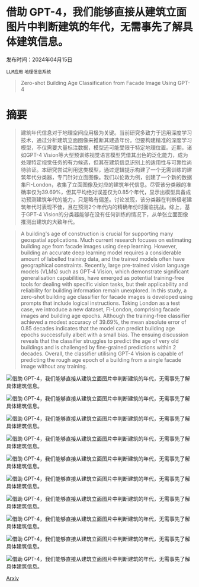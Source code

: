 # 借助 GPT-4，我们能够直接从建筑立面图片中判断建筑的年代，无需事先了解具体建筑信息。

发布时间：2024年04月15日

`LLM应用` `地理信息系统`

> Zero-shot Building Age Classification from Facade Image Using GPT-4

# 摘要

> 建筑年代信息对于地理空间应用极为关键。当前研究多致力于运用深度学习技术，通过分析建筑立面图像来推断其建造年份。但要构建精准的深度学习模型，不仅需要大量标注数据，模型还可能受限于特定地理位置。近期，诸如GPT-4 Vision等大型预训练视觉语言模型凭借其出色的泛化能力，成为处理特定视觉任务的有力候选，但其在建筑信息识别上的适用性与可靠性尚待验证。本研究尝试利用这类模型，通过逻辑提示构建了一个无需训练的建筑年代分类器，专门针对立面图像。我们以伦敦为例，创建了一个新的数据集FI-London，收集了立面图像及对应的建筑年代信息。尽管该分类器的准确率仅为39.69%，但其平均绝对误差仅为0.85个年代，显示出模型具备成功预测建筑年代的能力，只是略有偏差。讨论发现，该分类器在判断极老建筑年代时表现不佳，且在预测2个年代内的精确年份时面临挑战。综上，基于GPT-4 Vision的分类器能够在没有任何训练的情况下，从单张立面图像推测出建筑的大致年代。

> A building's age of construction is crucial for supporting many geospatial applications. Much current research focuses on estimating building age from facade images using deep learning. However, building an accurate deep learning model requires a considerable amount of labelled training data, and the trained models often have geographical constraints. Recently, large pre-trained vision language models (VLMs) such as GPT-4 Vision, which demonstrate significant generalisation capabilities, have emerged as potential training-free tools for dealing with specific vision tasks, but their applicability and reliability for building information remain unexplored. In this study, a zero-shot building age classifier for facade images is developed using prompts that include logical instructions. Taking London as a test case, we introduce a new dataset, FI-London, comprising facade images and building age epochs. Although the training-free classifier achieved a modest accuracy of 39.69%, the mean absolute error of 0.85 decades indicates that the model can predict building age epochs successfully albeit with a small bias. The ensuing discussion reveals that the classifier struggles to predict the age of very old buildings and is challenged by fine-grained predictions within 2 decades. Overall, the classifier utilising GPT-4 Vision is capable of predicting the rough age epoch of a building from a single facade image without any training.

![借助 GPT-4，我们能够直接从建筑立面图片中判断建筑的年代，无需事先了解具体建筑信息。](../../../paper_images/2404.09921/Samples.png)

![借助 GPT-4，我们能够直接从建筑立面图片中判断建筑的年代，无需事先了解具体建筑信息。](../../../paper_images/2404.09921/Sample_distribution.png)

![借助 GPT-4，我们能够直接从建筑立面图片中判断建筑的年代，无需事先了解具体建筑信息。](../../../paper_images/2404.09921/WorkFlow_GPT.png)

![借助 GPT-4，我们能够直接从建筑立面图片中判断建筑的年代，无需事先了解具体建筑信息。](../../../paper_images/2404.09921/illusion.jpg)

![借助 GPT-4，我们能够直接从建筑立面图片中判断建筑的年代，无需事先了解具体建筑信息。](../../../paper_images/2404.09921/124.jpg)

![借助 GPT-4，我们能够直接从建筑立面图片中判断建筑的年代，无需事先了解具体建筑信息。](../../../paper_images/2404.09921/127.jpg)

![借助 GPT-4，我们能够直接从建筑立面图片中判断建筑的年代，无需事先了解具体建筑信息。](../../../paper_images/2404.09921/38.jpg)

![借助 GPT-4，我们能够直接从建筑立面图片中判断建筑的年代，无需事先了解具体建筑信息。](../../../paper_images/2404.09921/cm_normal.png)

![借助 GPT-4，我们能够直接从建筑立面图片中判断建筑的年代，无需事先了解具体建筑信息。](../../../paper_images/2404.09921/cm_3.png)

![借助 GPT-4，我们能够直接从建筑立面图片中判断建筑的年代，无需事先了解具体建筑信息。](../../../paper_images/2404.09921/cm_5.png)

[Arxiv](https://arxiv.org/abs/2404.09921)